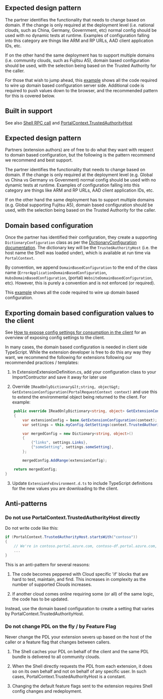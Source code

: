 <properties title="" pageTitle="Domain based configuration - Design pattern" description="" authors="dbrankin" />

<tags ms.service="portalfx"
      ms.workload="portalfx"
      ms.tgt_pltfrm="portalfx"
      ms.devlang="portalfx"
      ms.topic="get-started-article"
      ms.date="05/02/2016"
      ms.author="dbrankin" />

## Expected design pattern
The partner identifies the functionality that needs to change based on domain. If the change is only required at the 
deployment level (i.e. national clouds, such as China, Germany, Government, etc) normal config should be 
used with no dynamic tests at runtime. Examples of configuration falling into this category are things like ARM and RP URLs, 
AAD client application IDs, etc.

If on the other hand the same deployment has to support multiple domains (i.e. community clouds, such as Fujitsu A5),
domain based configuration should be used, with the selection being based on the Trusted Authority for the caller.

For those that wish to jump ahead, this [example](/documentation/articles/portalfx-domain-based-configuration-example) 
shows all the code required to wire up domain based configuration server side. Additional code is required to push values 
down to the browser, and the recommended pattern for this is covered below.

## Built in support
See also [Shell RPC call](/documentation/articles/portalfx-domain-based-configuration) and
[PortalContext.TrustedAuthorityHost](/documentation/articles/portalfx-domain-based-configuration)

## Expected design pattern
Partners (extension authors) are of free to do what they want with respect to domain based configuration, but the following is the
pattern recommend we recommend and best support.

The partner identifies the functionality that needs to change based on domain. If the change is only required at the deployment level
(e.g. Global vs China vs Germany vs Govenment) normal config should be used with no dynamic tests at runtime. Examples of
configuration falling into this category are things like ARM and RP URLs, AAD client application IDs, etc.

If on the other hand the same deployment has to support multiple domains (e.g. Global supporting Fujitsu A5),
domain based configuration should be used, with the selection being based on the Trusted Authority for the caller.

## Domain based configuration
Once the partner has identified their configuration, they create a supporting `DictionaryConfiguration` class as per the
[DictionaryConfiguration documentation](/documentation/articles/portalfx-dictionaryconfiguration). The dictionary key will
be the `TrustedAuthorityHost` (i.e. the host name the Shell was loaded under), which is available at run time via `PortalContext`.

By convention, we append `DomainBasedConfiguration` to the end of the class name (`ErrorApplicationDomainBasedConfiguration`,
`HubsDomainBasedConfiguration`, (portal) `WebsiteDomainBasedConfiguration`, etc). However, this is purely a convention and is
not enforced (or required).

This [example](/documentation/articles/portalfx-domain-based-configuration-example) shows all the code required to wire up
domain based configuration.

## Exporting domain based configuration values to the client
See [How to expose config settings for consumption in the client](/documentation/articles/portalfx-load-configuration) for an
overview of exposing config settings to the client.

In many cases, the domain based configuration is needed in client side TypeScript. While the extension developer is free to do this any
 way they want, we recommend the following for extensions following our recommended practices / templates:

1. In ExtensionExtensionDefinition.cs, add your configuration class to your ImportContructor and save it away for later use

2. Override `IReadOnlyDictionary&lt;string, object&gt; GetExtensionConfiguration(PortalRequestContext context)` 
and use this to extend the environmental object being returned to the client. For example:

```cs
    public override IReadOnlyDictionary<string, object> GetExtensionConfiguration(PortalRequestContext context)
    {
        var extensionConfig = base.GetExtensionConfiguration(context);
        var settings = this.myConfig.GetSettings(context.TrustedAuthorityHost, CultureInfo.CurrentUICulture);

        var mergedConfig = new Dictionary<string, object>()
        {
            {"links", settings.Links},
            {"someSetting", settings.someSetting},
        };

        mergedConfig.AddRange(extensionConfig);

    return mergedConfig;
}
```

3. Update `ExtensionFxEnvironment.d.ts` to include TypeScript definitions for the new values you are downloading to the client.


## Anti-patterns

### Do not use PortalContext.TrustedAuthorityHost directly
Do not write code like this:

```cs
if (PortalContext.TrustedAuthorityHost.startsWith("contoso"))
{
    // We're in contoso.portal.azure.com, contoso-df.portal.azure.com, contoso.onestb.cloudapp.net etc
    ...
}
```

This is an anti-pattern for several reasons:

1. The code becomes peppered with Cloud specific 'if' blocks that are hard to test, maintain, and find. This increases in complexity
   as the number of supported Clouds increases.

1. If another cloud comes online requiring some (or all) of the same logic, the code has to be updated.

Instead, use the domain based configuration to create a setting that varies by PortalContext.TrustedAuthorityHost.

### Do not change PDL on the fly / by Feature Flag
Never change the PDL your extension severs up based on the host of the caller or a feature flag that changes between callers. 

1. The Shell caches your PDL on behalf of the client and the same PDL bundle is delivered to all community clouds. 

1. When the Shell directly requests the PDL from each extension, it does so on its own behalf and not on behalf of any specific user. 
   In such cases, PortalContext.TrustedAuthorityHost is a constant.

1. Changing the default feature flags sent to the extension requires Shell config changes and redeployment.